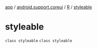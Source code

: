 [app](../../../index.md) / [android.support.coreui](../../index.md) / [R](../index.md) / [styleable](./index.md)

# styleable

`class styleable`
`class styleable`